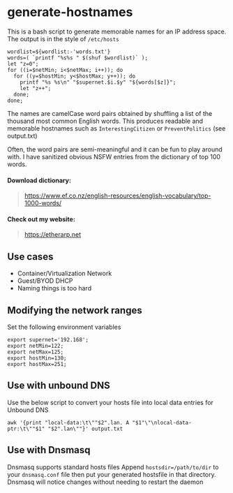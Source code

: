 # generate-hostnames

This is a bash script to generate memorable names for an IP address space. The output is in the style of `/etc/hosts`

```
wordlist=${wordlist:-'words.txt'}
words=( `printf "%s%s " $(shuf $wordlist)` );
let "z=0";
for ((i=$netMin; i<$netMax; i++)); do
  for ((y=$hostMin; y<$hostMax; y++)); do
    printf "%s %s\n" "$supernet.$i.$y" "${words[$z]}";
    let "z++";
  done;
done;
```

The names are camelCase word pairs obtained by shuffling a list of the thousand most common English words. This produces readable and memorable hostnames 
such as  `InterestingCitizen` or `PreventPolitics` (see output.txt) 

Often, the word pairs are semi-meaningful and it can be fun to play around with. I have sanitized obvious NSFW entries from
the dictionary of top 100 words.

#### Download dictionary:
>https://www.ef.co.nz/english-resources/english-vocabulary/top-1000-words/

#### Check out my website:
> https://etherarp.net


## Use cases

- Container/Virtualization Network
- Guest/BYOD DHCP
- Naming things is too hard 

## Modifying the network ranges

Set the following environment variables

``` 
export supernet='192.168'; 
export netMin=122;
export netMax=125;
export hostMin=130;
export hostMax=251;
```

## Use with unbound DNS

Use the below script to convert your hosts file into local data entries for Unbound DNS 

```
awk '{print "local-data:\t\""$2".lan. A "$1"\"\nlocal-data-ptr:\t\""$1" "$2".lan\""}' output.txt
```

## Use with Dnsmasq 

Dnsmasq supports standard hosts files Append `hostsdir=/path/to/dir` 
to your `dnsmasq.conf` file then put your generated hostsfile in that directory. 
Dnsmasq will notice changes without needing to restart the daemon 


